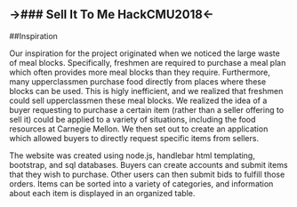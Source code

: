 ->### Sell It To Me HackCMU2018<-
----------
##Inspiration

Our inspiration for the project originated when we noticed the large waste of meal blocks. Specifically, freshmen are required to
purchase a meal plan which often provides more meal blocks than they require. Furthermore,
many upperclassmen purchase food directly from places where these blocks can be used. This is higly inefficient, and we realized that freshmen could sell upperclassmen
these meal blocks. 
We realized the idea of a buyer requesting to purchase a certain item (rather than a seller offering to sell it)
could be applied to a variety of situations, including the food resources at Carnegie Mellon. We then set out to 
create an application which allowed buyers to directly request specific items from sellers.

The website was created using node.js, handlebar html templating, bootstrap, and sql databases. Buyers can create accounts
and submit items that they wish to purchase. Other users can then submit bids to fulfill those orders. 
Items can be sorted into a variety of categories, and information about each item is displayed in an organized table.

